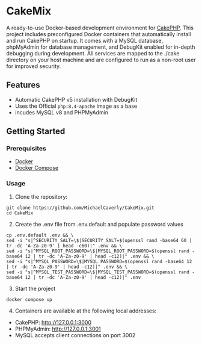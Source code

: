 # CakeMix

A ready-to-use Docker-based development environment for [CakePHP](https://cakephp.org/).
This project includes preconfigured Docker containers that automatically install and run CakePHP on startup. It comes with a MySQL database, phpMyAdmin for database management, and DebugKit enabled for in-depth debugging during development. All services are mapped to the ./cake directory on your host machine and are configured to run as a non-root user for improved security.

## Features
- Automatic CakePHP v5 installation with DebugKit 
- Uses the Official `php:8.4-apache` image as a base
- incudes MySQL v8 and PHPMyAdmin

## Getting Started

### Prerequisites

- [Docker](https://docs.docker.com/get-docker/)
- [Docker Compose](https://docs.docker.com/compose/)

### Usage

1. Clone the repository:
```
git clone https://github.com/MichaelCaverly/CakeMix.git
cd CakeMix
```

2. Create the .env file from .env.default and populate password values
```
cp .env.default .env && \
sed -i "s|^SECURITY_SALT=\$|SECURITY_SALT=$(openssl rand -base64 60 | tr -dc 'A-Za-z0-9' | head -c60)|" .env && \
sed -i "s|^MYSQL_ROOT_PASSWORD=\$|MYSQL_ROOT_PASSWORD=$(openssl rand -base64 12 | tr -dc 'A-Za-z0-9' | head -c12)|" .env && \
sed -i "s|^MYSQL_PASSWORD=\$|MYSQL_PASSWORD=$(openssl rand -base64 12 | tr -dc 'A-Za-z0-9' | head -c12)|" .env && \
sed -i "s|^MYSQL_TEST_PASSWORD=\$|MYSQL_TEST_PASSWORD=$(openssl rand -base64 12 | tr -dc 'A-Za-z0-9' | head -c12)|" .env
```

3. Start the project
```
docker compose up
```

4. Containers are available at the following local addresses:

- CakePHP: http://127.0.0.1:3000
- PHPMyAdmin: http://127.0.0.1:3001
- MySQL accepts client connections on port 3002